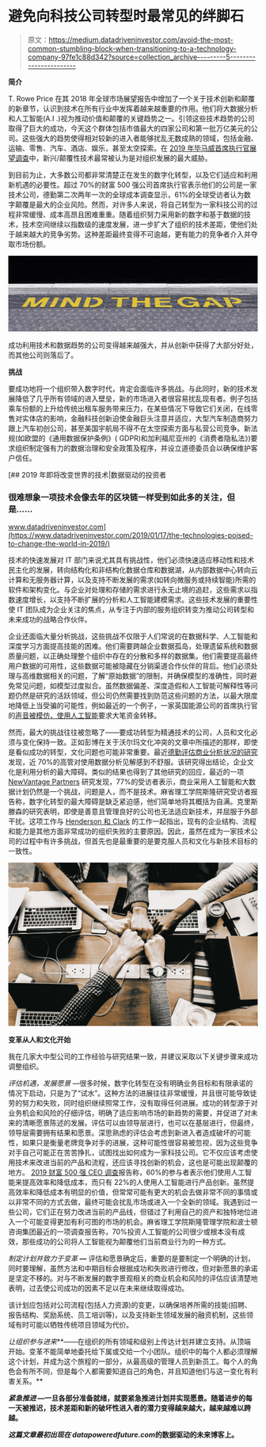 # 避免向科技公司转型时最常见的绊脚石

> 原文：<https://medium.datadriveninvestor.com/avoid-the-most-common-stumbling-block-when-transitioning-to-a-technology-company-97fe1c88d342?source=collection_archive---------5----------------------->

**简介**

T. Rowe Price 在其 2018 年全球市场展望报告中增加了一个关于技术创新和颠覆的新章节，认识到技术在所有行业中发挥着越来越重要的作用。他们将大数据分析和人工智能(A.I .)视为推动价值和颠覆的关键趋势之一。引领这些技术趋势的公司取得了巨大的成功，今天这个群体包括市值最大的四家公司和第一批万亿美元的公司。这些强大的趋势使得相对较新的进入者能够扰乱无数成熟的领域，包括金融、运输、零售、汽车、酒店、娱乐，甚至太空探索。在 [2019 年毕马威首席执行官展望调查](https://home.kpmg/content/dam/kpmg/us/pdf/2019/06/2019-ceo-outlook.pdf)中，新兴/颠覆性技术最常被认为是对组织发展的最大威胁。

到目前为止，大多数公司都非常清楚正在发生的数字化转型，以及它们适应和利用新机遇的必要性。超过 70%的财富 500 强公司首席执行官表示他们的公司是一家技术公司，德勤第二次两年一次的全球成本调查显示，61%的全球受访者认为数字颠覆是最大的企业风险。然而，对许多人来说，将自己转型为一家科技公司的过程非常缓慢、成本高昂且困难重重。随着组织努力采用新的数字和基于数据的技术，技术空间继续以指数级的速度发展，进一步扩大了组织的技术差距，使他们处于越来越大的竞争劣势。这种差距最终变得不可逾越，更有能力的竞争者介入并夺取市场份额。

![](img/1291f15fbc94f3474832faedc98e1afe.png)

成功利用技术和数据趋势的公司变得越来越强大，并从创新中获得了大部分好处，而其他公司则落后了。

**挑战**

要成功地将一个组织带入数字时代，肯定会面临许多挑战。与此同时，新的技术发展降低了几乎所有领域的进入壁垒，新的市场进入者很容易扰乱现有者。例子包括乘车份额的上升给传统出租车服务带来压力，在某些情况下导致它们关闭，在线零售对实体店的影响，金融科技创新迫使金融巨头注意并适应，大型汽车制造商努力跟上汽车初创公司，甚至美国宇航局不得不在太空探索方面与私营公司竞争。新法规(如欧盟的《通用数据保护条例》( GDPR)和加利福尼亚州的《消费者隐私法》)要求组织制定强有力的数据治理和安全政策及程序，并设立道德委员会以确保维护客户信任。

[](https://www.datadriveninvestor.com/2019/01/17/the-technologies-poised-to-change-the-world-in-2019/) [## 2019 年即将改变世界的技术|数据驱动的投资者

### 很难想象一项技术会像去年的区块链一样受到如此多的关注，但是……

www.datadriveninvestor.com](https://www.datadriveninvestor.com/2019/01/17/the-technologies-poised-to-change-the-world-in-2019/) 

技术的快速发展对 IT 部门来说尤其具有挑战性，他们必须快速适应移动性和技术民主化的发展，转向结构化和非结构化数据仓库和数据湖，从内部数据中心转向云计算和无服务器计算，以及支持不断发展的需求(如转向微服务或持续智能)所需的软件和架构变化。与企业对处理和存储的需求进行永无止境的追赶，这些需求以指数速度增长，以支持不断扩展的分析和人工智能建模需求。这些技术发展的重要性使 IT 团队成为企业关注的焦点，从专注于内部的服务组织转变为推动公司转型和未来成功的战略合作伙伴。

企业还面临大量分析挑战，这些挑战不仅限于人们常说的在数据科学、人工智能和深度学习方面提高技能的困难。他们需要跨越企业数据孤岛，处理遗留系统和数据质量问题，以正确处理整个组织中存在的分散和多样的数据集。他们需要提高最终用户数据的可用性，这些数据可能被隐藏在分销渠道合作伙伴的背后。他们必须处理与高维数据相关的问题，了解“原始数据”的限制，并确保模型的准确性，同时避免常见问题，如模型过度拟合。虽然数据偏差、深度造假和人工智能可解释性等问题仍然是研究的活跃领域，但公司仍然需要找到防范这些问题的方法，以最大限度地降低上当受骗的可能性，例如最近的一个例子，一家英国能源公司的首席执行官的[声音被模仿，使用人工智能](https://www.forbes.com/sites/jessedamiani/2019/09/03/a-voice-deepfake-was-used-to-scam-a-ceo-out-of-243000/#76c0457b2241)要求大笔资金转移。

然而，最大的挑战往往被忽略了——要成功转型为精通技术的公司，人员和文化必须与变化保持一致。正如彭博在关于沃尔玛文化冲突的文章中所描述的那样，即使是看似成功的转型，文化问题也可能非常重要。最近[德勤评估商业分析状况的研究](https://www.datanami.com/2019/08/06/corporate-culture-continues-to-stymie-data-insights/?mod=djemAIPro)发现，近 70%的高管对使用数据分析见解感到不舒服。该研究得出结论，企业文化是利用分析的最大障碍。类似的结果也得到了其他研究的回应，最近的一项 [NewVantage Partners](https://newvantage.com/wp-content/uploads/2018/12/Big-Data-Executive-Survey-2019-Findings-Updated-010219-1.pdf) 研究发现，77%的受访者表示，商业采用人工智能和大数据计划仍然是一个挑战，问题是人，而不是技术。麻省理工学院斯隆研究受访者报告称，数字化转型的最大障碍是缺乏紧迫感，他们简单地将其概括为自满。克里斯滕森的研究表明，即使是善意且管理良好的公司也无法适应新技术，并屈服于外部干扰。这项工作与 [Henderson 和 Clark](http://dimetic.dime-eu.org/dimetic_files/HendersonClarkASQ1990.pdf) 的工作一起指出，现有的企业结构、流程和能力是其他方面非常成功的组织失败的主要原因。因此，虽然在成为一家技术公司的过程中有许多挑战，但首先也是最重要的是要克服人员和文化与新技术目标的一致性。

![](img/db08623bd502229139c53c2bed2d51dc.png)

**变革从人和文化开始**

我在几家大中型公司的工作经验与研究结果一致，并建议采取以下关键步骤来成功调整组织。

*评估机遇，发展愿景* —很多时候，数字化转型在没有明确业务目标和有限承诺的情况下启动，只是为了“试水”。这种方法的进展往往非常缓慢，并且很可能导致徒劳的努力和失败，同时组织继续照常工作，没有取得任何进展。成功的转型源于对业务机会和风险的仔细评估，明确了适应影响市场的新趋势的需要，并促进了对未来的清晰愿景陈述的发展。评估可以由领导层进行，也可以在基层进行，但最终，领导层需要拥有结果和愿景。深思熟虑的评估会考虑到新进入者造成破坏的可能性，如果只是衡量老牌竞争对手的进展，这种可能性很容易被忽视，因为这些竞争对手自己可能正在苦苦挣扎，试图找出如何成为一家科技公司。它不仅应该考虑使用技术来改进当前的产品和流程，还应该寻找创新的机会，这也是可能出现颠覆的地方。 [2019 财富 500 强 CEO 调查](https://fortune.com/2019/05/16/fortune-500-2019-ceo-survey/)报告称，60%的参与者表示他们使用人工智能来提高效率和降低成本，而只有 22%的人使用人工智能进行产品创新。虽然提高效率和降低成本有明显的价值，但常常可能有更大的机会去做非常不同的事情或以非常不同的方式去做，最终可能会扰乱市场或进入一个全新的领域。我遇到过一些公司，它们正在努力改进当前的产品线，但错过了利用自己的资产和独特地位进入一个可能变得更加有利可图的市场的机会。麻省理工学院斯隆管理学院和波士顿咨询集团最近的一项调查报告称，70%投资人工智能的公司很少或根本没有成效，那些成功的公司将人工智能视为颠覆他们当前商业行为的一种方式。

*制定计划并致力于变革* **—** 评估和愿景确定后，重要的是要制定一个明确的计划，同时要理解，虽然方法和中期目标会根据成功和失败进行修改，但对新愿景的承诺是坚定不移的。对与不断发展的数字景观相关的商业机会和风险的评估应该清楚地表明，过去使公司成功的因素不足以在未来继续取得成功。

该计划应包括对公司流程(包括人力资源)的变更，以确保培养所需的技能(招聘、报告结构、奖励系统、员工培训等)，以及支持新生领域发展的融资机制，这些领域有时可能以牺牲传统项目领域为代价。

*让组织参与进来***——在组织的所有领域和级别上传达计划并建立支持。从顶端开始。变革不能简单地委托给下属或交给一个小团队。组织中的每个人都必须理解这个计划，并成为这个旅程的一部分，从最高级的管理人员到新员工。每个人的角色会有所不同，但是每个人都需要知道自己的角色，并且知道他们与这一变化有利害关系。**

***紧急推进* —一旦各部分准备就绪，就要紧急推进计划并实现愿景。随着进步的每一天被推迟，技术差距和新的破坏性进入者的潜力变得越来越大，越来越难以跨越。**

***这篇文章最初出现在 datapoweredfuture.com*[](http://datapoweredfuture.com/)**的数据驱动的未来博客上。****